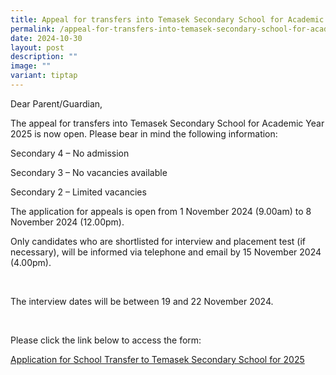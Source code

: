 ```yaml
---
title: Appeal for transfers into Temasek Secondary School for Academic Year 2025
permalink: /appeal-for-transfers-into-temasek-secondary-school-for-academic-year-2025/
date: 2024-10-30
layout: post
description: ""
image: ""
variant: tiptap
---
```

<p></p>
<p>Dear Parent/Guardian,</p>
<p>The appeal for transfers into Temasek Secondary School for Academic Year
2025 is now open. Please bear in mind the following information:</p>
<p></p>
<p>Secondary 4 – No admission</p>
<p>Secondary 3 – No vacancies available</p>
<p>Secondary 2 – Limited vacancies</p>
<p></p>
<p>The application for appeals is open from 1 November 2024 (9.00am) to 8<sup> </sup>November
2024 (12.00pm).</p>
<p>Only candidates who are shortlisted for interview and placement test (if
necessary), will be informed via telephone and email by 15 November 2024
(4.00pm).</p>
<p>&nbsp;</p>
<p>The interview dates will be between 19 and 22&nbsp;November 2024.</p>
<p>&nbsp;</p>
<p>Please click the link below to access the form:</p>
<p><a href="https://form.gov.sg/66d949a5e0c3bdf1214ee3fc" rel="noopener noreferrer nofollow" target="_blank">Application for School Transfer to Temasek Secondary School for 2025</a>
</p>
